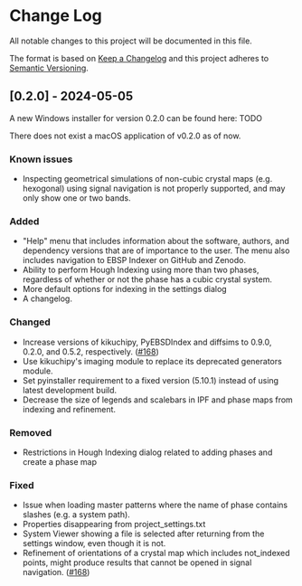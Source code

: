 
# Change Log
All notable changes to this project will be documented in this file.
 
The format is based on [Keep a Changelog](http://keepachangelog.com/)
and this project adheres to [Semantic Versioning](http://semver.org/).

## [0.2.0] - 2024-05-05
  
A new Windows installer for version 0.2.0 can be found here:
TODO

There does not exist a macOS application of v0.2.0 as of now.

### Known issues
- Inspecting geometrical simulations of non-cubic crystal maps (e.g. hexogonal) using signal navigation is not properly supported, and may only show one or two bands.
 
### Added
- "Help" menu that includes information about the software, authors, and dependency versions that are of importance to the user. The menu also includes navigation to EBSP Indexer on GitHub and Zenodo.
- Ability to perform Hough Indexing using more than two phases, regardless of whether or not the phase has a cubic crystal system.
- More default options for indexing in the settings dialog
- A changelog.

### Changed
- Increase versions of kikuchipy, PyEBSDIndex and diffsims to 0.9.0, 0.2.0, and 0.5.2, respectively. ([#168](https://github.com/EBSP-Indexer/EBSP-Indexer/pull/168))
- Use kikuchipy's imaging module to replace its deprecated generators module. 
- Set pyinstaller requirement to a fixed version (5.10.1) instead of using latest development build.
- Decrease the size of legends and scalebars in IPF and phase maps from indexing and refinement.

### Removed
- Restrictions in Hough Indexing dialog related to adding phases and create a phase map
 
### Fixed
- Issue when loading master patterns where the name of phase contains slashes (e.g. a system path).
- Properties disappearing from project_settings.txt
- System Viewer showing a file is selected after returning from the settings window, even though it is not. 
- Refinement of orientations of a crystal map which includes not_indexed points, might produce results that cannot be opened in signal navigation. ([#168](https://github.com/EBSP-Indexer/EBSP-Indexer/pull/168))